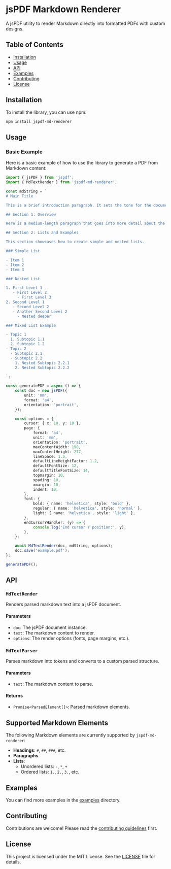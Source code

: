 # jsPDF Markdown Renderer

A jsPDF utility to render Markdown directly into formatted PDFs with custom designs.

## Table of Contents

- [Installation](#installation)
- [Usage](#usage)
- [API](#api)
- [Examples](#examples)
- [Contributing](#contributing)
- [License](#license)

## Installation

To install the library, you can use npm:

```sh
npm install jspdf-md-renderer
```

## Usage

### Basic Example

Here is a basic example of how to use the library to generate a PDF from Markdown content:

```ts
import { jsPDF } from 'jspdf';
import { MdTextRender } from 'jspdf-md-renderer';

const mdString = `
# Main Title

This is a brief introduction paragraph. It sets the tone for the document and introduces the main topic in a concise manner.

## Section 1: Overview

Here is a medium-length paragraph that goes into more detail about the first section. It explains the context, provides background information, and sets up the discussion for the subsections.

## Section 2: Lists and Examples

This section showcases how to create simple and nested lists.

### Simple List

- Item 1
- Item 2
- Item 3

### Nested List

1. First Level 1
   - First Level 2
     - First Level 3
2. Second Level 1
   - Second Level 2
   - Another Second Level 2
     - Nested deeper

### Mixed List Example

- Topic 1
  1. Subtopic 1.1
  2. Subtopic 1.2
- Topic 2
  - Subtopic 2.1
  - Subtopic 2.2
    1. Nested Subtopic 2.2.1
    2. Nested Subtopic 2.2.2

`;

const generatePDF = async () => {
    const doc = new jsPDF({
        unit: 'mm',
        format: 'a4',
        orientation: 'portrait',
    });

    const options = {
        cursor: { x: 10, y: 10 },
        page: {
            format: 'a4',
            unit: 'mm',
            orientation: 'portrait',
            maxContentWidth: 190,
            maxContentHeight: 277,
            lineSpace: 1.5,
            defaultLineHeightFactor: 1.2,
            defaultFontSize: 12,
            defaultTitleFontSize: 14,
            topmargin: 10,
            xpading: 10,
            xmargin: 10,
            indent: 10,
        },
        font: {
            bold: { name: 'helvetica', style: 'bold' },
            regular: { name: 'helvetica', style: 'normal' },
            light: { name: 'helvetica', style: 'light' },
        },
        endCursorYHandler: (y) => {
            console.log('End cursor Y position:', y);
        },
    };

    await MdTextRender(doc, mdString, options);
    doc.save('example.pdf');
};

generatePDF();
```

## API

### `MdTextRender`

Renders parsed markdown text into a jsPDF document.

#### Parameters

- `doc`: The jsPDF document instance.
- `text`: The markdown content to render.
- `options`: The render options (fonts, page margins, etc.).

### `MdTextParser`

Parses markdown into tokens and converts to a custom parsed structure.

#### Parameters

- `text`: The markdown content to parse.

#### Returns

- `Promise<ParsedElement[]>`: Parsed markdown elements.


## Supported Markdown Elements

The following Markdown elements are currently supported by `jspdf-md-renderer`:

- **Headings**: `#`, `##`, `###`, etc.
- **Paragraphs**
- **Lists**:
  - Unordered lists: `-`, `*`, `+`
  - Ordered lists: `1.`, `2.`, `3.`, etc.


## Examples

You can find more examples in the [examples](examples/test-pdf-gen) directory.

## Contributing

Contributions are welcome! Please read the [contributing guidelines](CONTRIBUTING.md) first.

## License

This project is licensed under the MIT License. See the [LICENSE](LICENSE) file for details.
